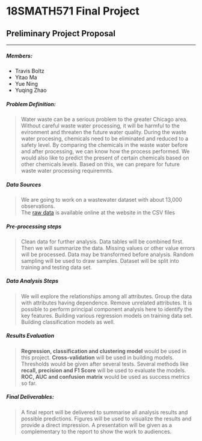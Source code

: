 # 18SMATH571 Final Project
## Preliminary Project Proposal

***

##### Members:
- Travis Boltz
- Yitao Ma
- Yue Ning
- Yuqing Zhao

##### Problem Definition:
>  Water waste can be a serious problem to the greater Chicago area. 
   Without careful waste water processing, it will be harmful to the evironment and threaten the future water quality. 
   During the waste water procesing, chemicals need to be eliminated and reduced to a safety level. 
   By comparing the chemicals in the waste water before and after processing, we can know how the process performed. 
   We would also like to predict the present of certain chemicals based on other chemicals levels. Based on this, 
   we can prepare for future waste water processing requiremnts.


##### Data Sources
>  We are going to work on a wastewater dataset with about 13,000 observations.  
>  The [raw data](http://www.mwrd.org/irj/portal/anonymous?NavigationTarget=navurl://9f766d4f820e9482d016681c86031b76) is available online at the website in the CSV files
  
  
##### Pre-processing steps 
>  Clean data for further analysis. Data tables will be combined first. 
>  Then we will summarize the data. Missing values or other value errors will be processed.
>  Data may be transformed before analysis. Random sampling will be used to draw samples. 
>  Dataset will be split into training and testing data set.   
 

##### Data Analysis Steps
>  We will explore the relationships among all attributes. 
>  Group the data with attributes having dependence. 
>  Remove unrelated attributes. 
>  It is possible to perform principal component analysis here to identify the key features. 
>  Building various regression models on training data set. Building classification models as well.   
 
  
##### Results Evaluation
>  __Regression, classification and clustering model__ would be used in this project.
>  __Cross-validation__ will be used in building models.
>  Thresholds would be given after several tests.
>  Several methods like __recall, precision and F1 Score__ will be used to evaluate the models. 
>  __ROC, AUC and confusion matrix__ would be used as success metrics so far.
  

##### Final Deliverables:
>  A final report will be delivered to summarise all analysis results and possible predictions. 
>  Figures will be used to visualize the results and provide a direct impression. 
>  A presentation will be given as a complementary to the report to show the work to audiences.
